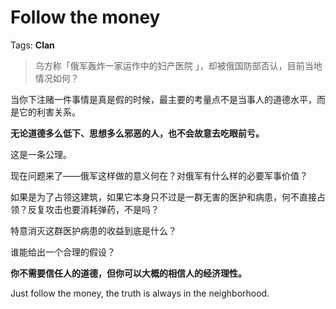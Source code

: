 # Follow the money

Tags: **Clan**

> 乌方称「俄军轰炸一家运作中的妇产医院 」，却被俄国防部否认，目前当地情况如何？



当你下注赌一件事情是真是假的时候，最主要的考量点不是当事人的道德水平，而是它的利害关系。

**无论道德多么低下、思想多么邪恶的人，也不会故意去吃眼前亏。**

这是一条公理。

现在问题来了——俄军这样做的意义何在？对俄军有什么样的必要军事价值？

如果是为了占领这建筑，如果它本身只不过是一群无害的医护和病患，何不直接占领？反复攻击也要消耗弹药，不是吗？

特意消灭这群医护病患的收益到底是什么？

谁能给出一个合理的假设？

**你不需要信任人的道德，但你可以大概的相信人的经济理性。**

Just follow the money, the truth is always in the neighborhood.



